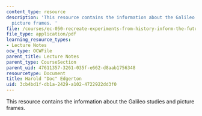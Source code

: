 ```yaml
---
content_type: resource
description: 'This resource contains the information about the Galileo studies and
  picture frames. '
file: /courses/ec-050-recreate-experiments-from-history-inform-the-future-from-the-past-galileo-january-iap-2010/3cb4bd1fdb1a2429a1024722922dd3f0_MITEC_050IAP10_lec01.pdf
file_type: application/pdf
learning_resource_types:
- Lecture Notes
ocw_type: OCWFile
parent_title: Lecture Notes
parent_type: CourseSection
parent_uid: 47611357-3261-035f-e662-d8aab1756348
resourcetype: Document
title: Harold "Doc" Edgerton
uid: 3cb4bd1f-db1a-2429-a102-4722922dd3f0
---
```

This resource contains the information about the Galileo studies and picture frames. 

